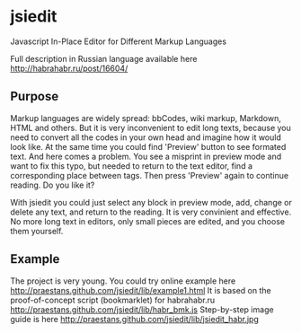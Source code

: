 jsiedit
=======

Javascript In-Place Editor for Different Markup Languages

Full description in Russian language available here http://habrahabr.ru/post/16604/


Purpose
-------

Markup languages are widely spread: bbCodes, wiki markup, Markdown, HTML and others. But it is very inconvenient
to edit long texts, because you need to convert all the codes in your own head and imagine how it would look like.
At the same time you could find 'Preview' button to see formated text. And here comes a problem. You see a misprint
in preview mode and want to fix this typo, but needed to return to the text editor, find a corresponding place between
tags. Then press 'Preview' again to continue reading. Do you like it?

With jsiedit you could just select any block in preview mode, add, change or delete any text, and return to the reading.
It is very convinient and effective. No more long text in editors, only small pieces are edited, and you choose them yourself.


Example
-------

The project is very young. You could try online example here http://praestans.github.com/jsiedit/lib/example1.html
It is based on the proof-of-concept script (bookmarklet) for habrahabr.ru http://praestans.github.com/jsiedit/lib/habr_bmk.js
Step-by-step image guide is here http://praestans.github.com/jsiedit/lib/jsiedit_habr.jpg


